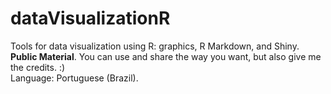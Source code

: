 # dataVisualizationR
Tools for data visualization using R: graphics, R Markdown, and Shiny.<br>
 <b>Public Material</b>. You can use and share the way you want, but also give me the credits. :)<br>
 Language: Portuguese (Brazil).

